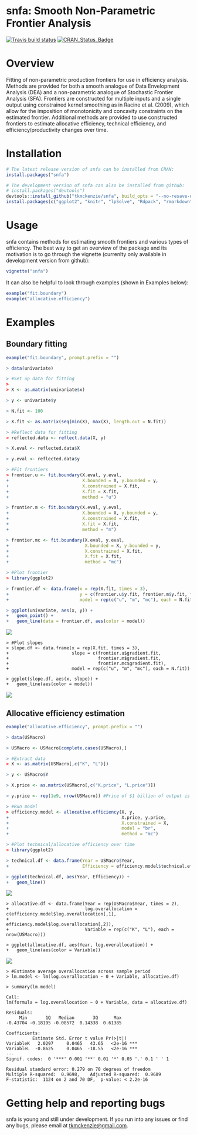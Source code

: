 
<!-- README.md is generated from README.Rmd. Please edit that file -->
snfa: Smooth Non-Parametric Frontier Analysis
=============================================

[![Travis build status](https://travis-ci.org/tkmckenzie/snfa.svg?branch=master)](https://travis-ci.org/tkmckenzie/snfa)
[![CRAN_Status_Badge](https://www.r-pkg.org/badges/version/snfa)](https://cran.r-project.org/package=snfa)

Overview
========

Fitting of non-parametric production frontiers for use in efficiency analysis. Methods are provided for both a smooth analogue of Data Envelopment Analysis (DEA) and a non-parametric analogue of Stochastic Frontier Analysis (SFA). Frontiers are constructed for multiple inputs and a single output using constrained kernel smoothing as in Racine et al. (2009), which allow for the imposition of monotonicity and concavity constraints on the estimated frontier. Additional methods are provided to use constructed frontiers to estimate allocative efficiency, technical efficiency, and efficiency/productivity changes over time.

Installation
============

``` r
# The latest release version of snfa can be installed from CRAN:
install.packages("snfa")

# The development version of snfa can also be installed from github:
# install.packages("devtools")
devtools::install_github("tkmckenzie/snfa", build_opts = "--no-resave-data")
install.packages(c("ggplot2", "knitr", "lpSolve", "Rdpack", "rmarkdown")) # Install suggested packages
```

Usage
=====

snfa contains methods for estimating smooth frontiers and various types of efficiency. The best way to get an overview of the package and its motivation is to go through the vignette (currenlty only available in development version from github):

``` r
vignette("snfa")
```

It can also be helpful to look through examples (shown in Examples below):

``` r
example("fit.boundary")
example("allocative.efficiency")
```

Examples
========

Boundary fitting
----------------

``` r
example("fit.boundary", prompt.prefix = "")

> data(univariate)

> #Set up data for fitting
> 
> X <- as.matrix(univariate$x)

> y <- univariate$y

> N.fit <- 100

> X.fit <- as.matrix(seq(min(X), max(X), length.out = N.fit))

> #Reflect data for fitting
> reflected.data <- reflect.data(X, y)

> X.eval <- reflected.data$X

> y.eval <- reflected.data$y

> #Fit frontiers
> frontier.u <- fit.boundary(X.eval, y.eval, 
+                            X.bounded = X, y.bounded = y,
+                            X.constrained = X.fit,
+                            X.fit = X.fit,
+                            method = "u")

> frontier.m <- fit.boundary(X.eval, y.eval, 
+                            X.bounded = X, y.bounded = y,
+                            X.constrained = X.fit,
+                            X.fit = X.fit,
+                            method = "m")

> frontier.mc <- fit.boundary(X.eval, y.eval, 
+                             X.bounded = X, y.bounded = y,
+                             X.constrained = X.fit,
+                             X.fit = X.fit,
+                             method = "mc")

> #Plot frontier
> library(ggplot2)

> frontier.df <- data.frame(x = rep(X.fit, times = 3),
+                           y = c(frontier.u$y.fit, frontier.m$y.fit, frontier.mc$y.fit),
+                           model = rep(c("u", "m", "mc"), each = N.fit))

> ggplot(univariate, aes(x, y)) +
+   geom_point() +
+   geom_line(data = frontier.df, aes(color = model))
```

<img src="man/figures/README-unnamed-chunk-5-1.png" style="display: block; margin: auto;" />


    > #Plot slopes
    > slope.df <- data.frame(x = rep(X.fit, times = 3),
    +                        slope = c(frontier.u$gradient.fit,
    +                                  frontier.m$gradient.fit,
    +                                  frontier.mc$gradient.fit),
    +                        model = rep(c("u", "m", "mc"), each = N.fit))

    > ggplot(slope.df, aes(x, slope)) +
    +   geom_line(aes(color = model))

<img src="man/figures/README-unnamed-chunk-5-2.png" style="display: block; margin: auto;" />

Allocative efficiency estimation
--------------------------------

``` r
example("allocative.efficiency", prompt.prefix = "")

> data(USMacro)

> USMacro <- USMacro[complete.cases(USMacro),]

> #Extract data
> X <- as.matrix(USMacro[,c("K", "L")])

> y <- USMacro$Y

> X.price <- as.matrix(USMacro[,c("K.price", "L.price")])

> y.price <- rep(1e9, nrow(USMacro)) #Price of $1 billion of output is $1 billion

> #Run model
> efficiency.model <- allocative.efficiency(X, y,
+                                           X.price, y.price,
+                                           X.constrained = X,
+                                           model = "br",
+                                           method = "mc")

> #Plot technical/allocative efficiency over time
> library(ggplot2)

> technical.df <- data.frame(Year = USMacro$Year,
+                            Efficiency = efficiency.model$technical.efficiency)

> ggplot(technical.df, aes(Year, Efficiency)) +
+   geom_line()
```

<img src="man/figures/README-unnamed-chunk-6-1.png" style="display: block; margin: auto;" />


    > allocative.df <- data.frame(Year = rep(USMacro$Year, times = 2),
    +                             log.overallocation = c(efficiency.model$log.overallocation[,1],
    +                                                    efficiency.model$log.overallocation[,2]),
    +                             Variable = rep(c("K", "L"), each = nrow(USMacro)))

    > ggplot(allocative.df, aes(Year, log.overallocation)) +
    +   geom_line(aes(color = Variable))

<img src="man/figures/README-unnamed-chunk-6-2.png" style="display: block; margin: auto;" />


    > #Estimate average overallocation across sample period
    > lm.model <- lm(log.overallocation ~ 0 + Variable, allocative.df)

    > summary(lm.model)

    Call:
    lm(formula = log.overallocation ~ 0 + Variable, data = allocative.df)

    Residuals:
         Min       1Q   Median       3Q      Max 
    -0.43704 -0.18195 -0.08572  0.14338  0.61385 

    Coefficients:
              Estimate Std. Error t value Pr(>|t|)    
    VariableK   2.0297     0.0465   43.65   <2e-16 ***
    VariableL  -0.8625     0.0465  -18.55   <2e-16 ***
    ---
    Signif. codes:  0 '***' 0.001 '**' 0.01 '*' 0.05 '.' 0.1 ' ' 1

    Residual standard error: 0.279 on 70 degrees of freedom
    Multiple R-squared:  0.9698,    Adjusted R-squared:  0.9689 
    F-statistic:  1124 on 2 and 70 DF,  p-value: < 2.2e-16

Getting help and reporting bugs
===============================

snfa is young and still under development. If you run into any issues or find any bugs, please email at <tkmckenzie@gmail.com>.

